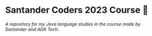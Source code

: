 # Santander Coders 2023 Course :green_book:

###### A repository for my Java language studies in the course made by Santander and ADA Tech.
